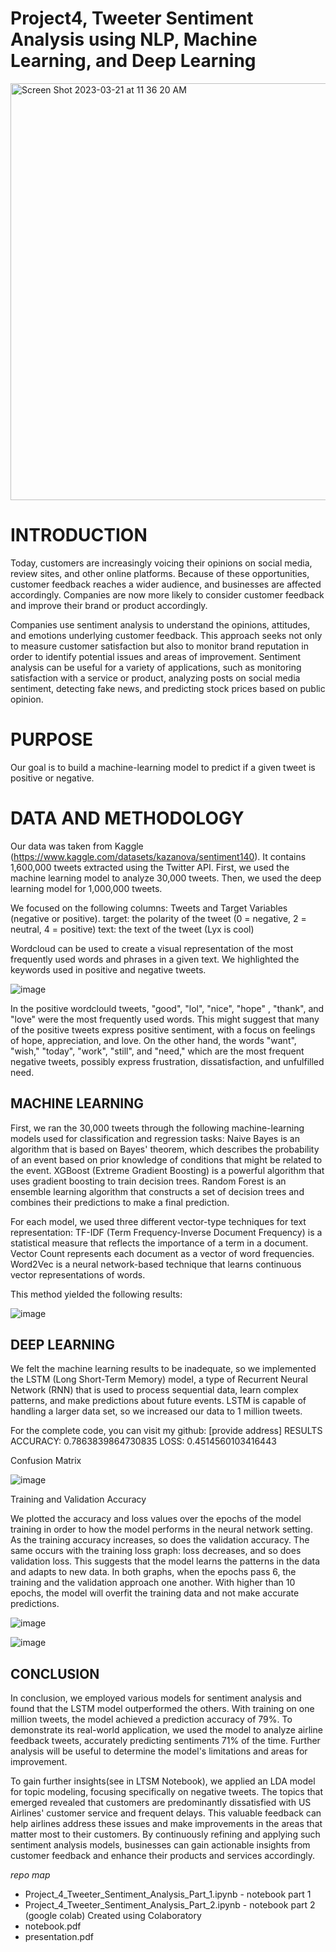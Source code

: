 # Project4, Tweeter Sentiment Analysis using NLP, Machine Learning, and Deep Learning

<img width="667" alt="Screen Shot 2023-03-21 at 11 36 20 AM" src="https://user-images.githubusercontent.com/44559346/226664474-dc1d9e64-e0dd-4c07-8272-e10302de45ca.png">


# INTRODUCTION

Today, customers are increasingly voicing their opinions on social media, review sites, and other online platforms. Because of these opportunities, customer feedback reaches a wider audience, and businesses are affected accordingly. Companies are now more likely to consider customer feedback and improve their brand or product accordingly.

Companies use sentiment analysis to understand the opinions, attitudes, and emotions underlying customer feedback. This approach seeks not only to measure customer satisfaction but also to monitor brand reputation in order to identify potential issues and areas of improvement. Sentiment analysis can be useful for a variety of applications, such as monitoring satisfaction with a service or product, analyzing posts on social media sentiment, detecting fake news, and predicting stock prices based on public opinion.

# PURPOSE

Our goal is to build a machine-learning model to predict if a given tweet is positive or negative.


# DATA AND METHODOLOGY

Our data was taken from Kaggle (https://www.kaggle.com/datasets/kazanova/sentiment140). It contains 1,600,000 tweets extracted using the Twitter API. First, we used the machine learning model to analyze 30,000 tweets. Then, we used the deep learning model for 1,000,000 tweets.

We focused on the following columns: Tweets and Target Variables (negative or positive).
target: the polarity of the tweet (0 = negative, 2 = neutral, 4 = positive)
text: the text of the tweet (Lyx is cool)

Wordcloud can be used to create a visual representation of the most frequently used words and phrases in a given text. We highlighted the keywords used in positive and negative tweets.

![image](https://user-images.githubusercontent.com/44559346/226665783-4bfd792c-61ad-4427-8df7-5cdd6b7dd6b5.png)


In the positive wordclould tweets, "good", "lol", "nice", "hope" , "thank", and "love" were the most frequently used words. This might suggest that many of the positive tweets express positive sentiment, with a focus on feelings of hope, appreciation, and love. On the other hand, the words "want", "wish," "today", "work", "still", and "need," which are the most frequent negative tweets, possibly express frustration, dissatisfaction, and unfulfilled need.


## MACHINE LEARNING

First, we ran the 30,000 tweets through the following machine-learning models used for classification and regression tasks:
Naive Bayes is an algorithm that is based on Bayes' theorem, which describes the probability of an event based on prior knowledge of conditions that might be related to the event.
XGBoost (Extreme Gradient Boosting) is a powerful algorithm that uses gradient boosting to train decision trees.
Random Forest is an ensemble learning algorithm that constructs a set of decision trees and combines their predictions to make a final prediction.

For each model, we used three different vector-type techniques for text representation:
TF-IDF (Term Frequency-Inverse Document Frequency) is a statistical measure that reflects the importance of a term in a document.
Vector Count represents each document as a vector of word frequencies.
Word2Vec is a neural network-based technique that learns continuous vector representations of words.

This method yielded the following results:

![image](https://user-images.githubusercontent.com/44559346/226665375-08fd317d-5362-488b-aaff-e62bd010ed41.png)


## DEEP LEARNING

We felt the machine learning results to be inadequate, so we implemented the LSTM (Long Short-Term Memory) model, a type of Recurrent Neural Network (RNN) that is used to process sequential data, learn complex patterns, and make predictions about future events. LSTM is capable of handling a larger data set, so we increased our data to 1 million tweets.

For the complete code, you can visit my github: [provide address]
RESULTS
ACCURACY: 0.7863839864730835
LOSS: 0.4514560103416443


Confusion Matrix

![image](https://user-images.githubusercontent.com/44559346/226665547-69bd0645-5cc1-4957-aeb9-fe756add56c1.png)

Training and Validation Accuracy

We plotted the accuracy and loss values over the epochs of the model training in order to how the model performs in the neural network setting.
As the training accuracy increases, so does the validation accuracy. The same occurs with the training loss graph: loss decreases, and so does validation loss. This suggests that the model learns the patterns in the data and adapts to new data. In both graphs, when the epochs pass 6, the training and the validation approach one another. With higher than 10 epochs, the model will overfit the training data and not make accurate predictions.

![image](https://user-images.githubusercontent.com/44559346/226665904-7e192a6c-3dd2-4e7e-9e4a-a5f5bd277188.png)


![image](https://user-images.githubusercontent.com/44559346/226665932-8a439e97-796a-4272-86b3-05068dac2190.png)



## CONCLUSION

In conclusion, we employed various models for sentiment analysis and found that the LSTM model outperformed the others. With training on one million tweets, the model achieved a prediction accuracy of 79%. To demonstrate its real-world application, we used the model to analyze airline feedback tweets, accurately predicting sentiments 71% of the time. Further analysis will be useful to determine the model's limitations and areas for improvement.

To gain further insights(see in LTSM Notebook), we applied an LDA model for topic modeling, focusing specifically on negative tweets. The topics that emerged revealed that customers are predominantly dissatisfied with US Airlines' customer service and frequent delays. This valuable feedback can help airlines address these issues and make improvements in the areas that matter most to their customers. By continuously refining and applying such sentiment analysis models, businesses can gain actionable insights from customer feedback and enhance their products and services accordingly.



*repo map*

* Project_4_Tweeter_Sentiment_Analysis_Part_1.ipynb - notebook part 1
* Project_4_Tweeter_Sentiment_Analysis_Part_2.ipynb - notebook part 2 (google colab)
Created using Colaboratory
* notebook.pdf 
* presentation.pdf
